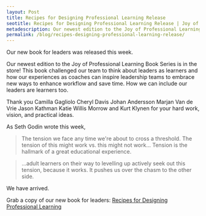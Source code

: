 ```yaml
---
layout: Post
title: Recipes for Designing Professional Learning Release
seotitle: Recipes for Designing Professional Learning Release | Joy of Professional Learning
metadescription: Our newest edition to the Joy of Professional Learning Book Series is in the store! This book thinks about leaders as learners and how our experiences as coaches can inspire leadership teams to embrace new ways to enhance workflow and save time.
permalink: /blog/recipes-designing-professional-learning-release/
---
```


Our new book for leaders was released this week.

Our newest edition to the Joy of Professional Learning Book Series is in the store! This book challenged our team to think about leaders as learners and how our experiences as coaches can inspire leadership teams to embrace new ways to enhance workflow and save time. How we can include our leaders are learners too.

Thank you Camilla Gagliolo Cheryl Davis Johan Andersson Marjan Van de Vrie Jason Kathman Katie Willis Morrow and Kurt Klynen for your hard work, vision, and practical ideas.

As Seth Godin wrote this week, 

> The tension we face any time we're about to cross a threshold. The tension of this might work vs. this might not work... Tension is the hallmark of a great educational experience.

> ...adult learners on their way to levelling up actively seek out this tension, because it works. It pushes us over the chasm to the other side.

We have arrived.

Grab a copy of our new book for leaders: [Recipes for Designing Professional Learning](https://itunes.apple.com/us/book/the-joy-of-professional-learning-strategies-for-leaders/id1235488390?mt=11)
